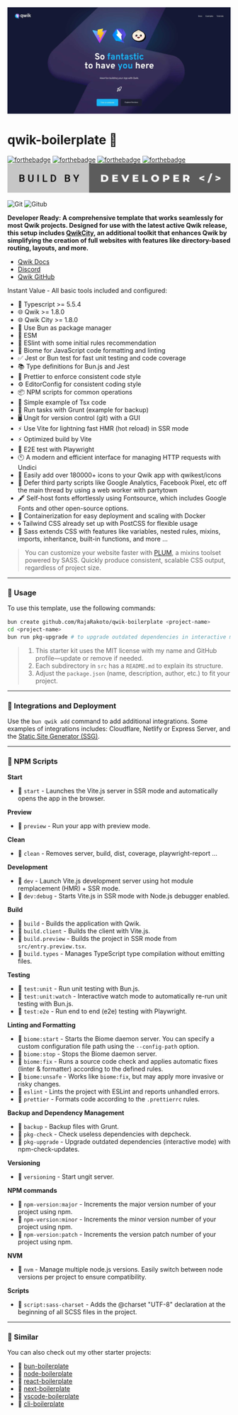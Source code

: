 <div align="center">
<img src="https://github.com/RajaRakoto/github-docs/blob/master/boilerplate/qwik-boilerplate.jpg?raw=true">
</div>

# qwik-boilerplate 🚀

[![forthebadge](https://forthebadge.com/images/badges/built-with-love.svg)](https://forthebadge.com) [![forthebadge](https://forthebadge.com/images/badges/for-you.svg)](https://forthebadge.com) [![forthebadge](https://forthebadge.com/images/badges/open-source.svg)](https://forthebadge.com) [![forthebadge](https://forthebadge.com/images/badges/uses-git.svg)](https://forthebadge.com) [![forthebadge](https://github.com/RajaRakoto/github-docs/blob/master/badge/build-by.svg?raw=true)](https://forthebadge.com)

![Git](https://img.shields.io/badge/-Git-777?style=flat&logo=git&logoColor=F05032&labelColor=ffffff) ![Gitub](https://img.shields.io/badge/-Gitub-777?style=flat&logo=github&logoColor=777&labelColor=ffffff)

**Developer Ready: A comprehensive template that works seamlessly for most Qwik projects. Designed for use with the latest active Qwik release, this setup includes [QwikCity](https://qwik.dev/qwikcity/overview/), an additional toolkit that enhances Qwik by simplifying the creation of full websites with features like directory-based routing, layouts, and more.**

- [Qwik Docs](https://qwik.dev/)
- [Discord](https://qwik.dev/chat)
- [Qwik GitHub](https://github.com/QwikDev/qwik)

Instant Value - All basic tools included and configured:

- 🚀 Typescript >= 5.5.4
- 🌐 Qwik >= 1.8.0
- 🌐 Qwik City >= 1.8.0
- 🧅 Use Bun as package manager
- 🌈 ESM
- 🧹 ESlint with some initial rules recommendation
- 🧪 Biome for JavaScript code formatting and linting
- ✅ Jest or Bun test for fast unit testing and code coverage
- 📚 Type definitions for Bun.js and Jest
- 🎨 Prettier to enforce consistent code style
- ⚙️ EditorConfig for consistent coding style
- 📦 NPM scripts for common operations
- 📝 Simple example of Tsx code
- 🐗 Run tasks with Grunt (example for backup)
- 🖥️ Ungit for version control (git) with a GUI
- ⚡ Use Vite for lightning fast HMR (hot reload) in SSR mode
- ⚡ Optimized build by Vite
- 🧪 E2E test with Playwright
- 🕚 A modern and efficient interface for managing HTTP requests with Undici
- 🥏 Easily add over 180000+ icons to your Qwik app with qwikest/icons
- 🧵 Defer third party scripts like Google Analytics, Facebook Pixel, etc off the main thread by using a web worker with partytown
- 🖋️ Self-host fonts effortlessly using Fontsource, which includes Google Fonts and other open-source options.
- 🐳 Containerization for easy deployment and scaling with Docker
- 🌀 Tailwind CSS already set up with PostCSS for flexible usage
- 🩷 Sass extends CSS with features like variables, nested rules, mixins, imports, inheritance, built-in functions, and more ...

> You can customize your website faster with [PLUM](https://github.com/RajaRakoto/plum), a mixins toolset powered by SASS. Quickly produce consistent, scalable CSS output, regardless of project size.

---

### 📌 Usage

To use this template, use the following commands:

```bash
bun create github.com/RajaRakoto/qwik-boilerplate <project-name>
cd <project-name>
bun run pkg-upgrade # to upgrade outdated dependencies in interactive mode
```

> 1. This starter kit uses the MIT license with my name and GitHub profile—update or remove if needed.
> 2. Each subdirectory in `src` has a `README.md` to explain its structure.
> 3. Adjust the `package.json` (name, description, author, etc.) to fit your project.

---

### 📌 Integrations and Deployment

Use the `bun qwik add` command to add additional integrations. Some examples of integrations includes: Cloudflare, Netlify or Express Server, and the [Static Site Generator (SSG)](https://qwik.dev/qwikcity/guides/static-site-generation/).

---

### 📌 NPM Scripts

**Start**

- 📜 `start` - Launches the Vite.js server in SSR mode and automatically opens the app in the browser.

**Preview**

- 📜 `preview` - Run your app with preview mode.

**Clean**

- 📜 `clean` - Removes server, build, dist, coverage, playwright-report ...

**Development**

- 📜 `dev` - Launch Vite.js development server using hot module remplacement (HMR) + SSR mode.
- 📜 `dev:debug` - Starts Vite.js in SSR mode with Node.js debugger enabled.

**Build**

- 📜 `build` - Builds the application with Qwik.
- 📜 `build.client` - Builds the client with Vite.js.
- 📜 `build.preview` - Builds the project in SSR mode from `src/entry.preview.tsx`.
- 📜 `build.types` - Manages TypeScript type compilation without emitting files.

**Testing**

- 📜 `test:unit` - Run unit testing with Bun.js.
- 📜 `test:unit:watch` - Interactive watch mode to automatically re-run unit testing with Bun.js.
- 📜 `test:e2e` - Run end to end (e2e) testing with Playwright.

**Linting and Formatting**

- 📜 `biome:start` - Starts the Biome daemon server. You can specify a custom configuration file path using the `--config-path` option.
- 📜 `biome:stop` - Stops the Biome daemon server.
- 📜 `biome:fix` - Runs a source code check and applies automatic fixes (linter & formatter) according to the defined rules.
- 📜 `biome:unsafe` - Works like `biome:fix`, but may apply more invasive or risky changes.
- 📜 `eslint` - Lints the project with ESLint and reports unhandled errors.
- 📜 `prettier` - Formats code according to the `.prettierrc` rules.

**Backup and Dependency Management**

- 📜 `backup` - Backup files with Grunt.
- 📜 `pkg-check` - Check useless dependencies with depcheck.
- 📜 `pkg-upgrade` - Upgrade outdated dependencies (interactive mode) with npm-check-updates.

**Versioning**

- 📜 `versioning` - Start ungit server.

**NPM commands**

- 📜 `npm-version:major` - Increments the major version number of your project using npm.
- 📜 `npm-version:minor` - Increments the minor version number of your project using npm.
- 📜 `npm-version:patch` - Increments the version patch number of your project using npm.

**NVM**

- 📜 `nvm` - Manage multiple node.js versions. Easily switch between node versions per project to ensure compatibility.

**Scripts**

- 📜 `script:sass-charset` - Adds the @charset "UTF-8" declaration at the beginning of all SCSS files in the project.

---

### 📌 Similar

You can also check out my other starter projects:

- 🚀 [bun-boilerplate](https://github.com/RajaRakoto/bun-boilerplate)
- 🚀 [node-boilerplate](https://github.com/RajaRakoto/node-boilerplate)
- 🚀 [react-boilerplate](https://github.com/RajaRakoto/react-boilerplate)
- 🚀 [next-boilerplate](https://github.com/RajaRakoto/next-boilerplate)
- 🚀 [vscode-boilerplate](https://github.com/RajaRakoto/vscode-boilerplate)
- 🚀 [cli-boilerplate](https://github.com/RajaRakoto/cli-boilerplate)
